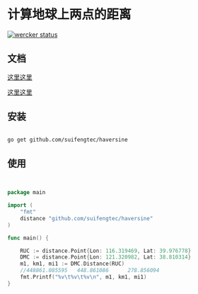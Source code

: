 # 计算地球上两点的距离

[![wercker status](https://app.wercker.com/status/5c277a8dc0c3d7001195b4c0/s/master "wercker status")](https://app.wercker.com/project/byKey/5c277a8dc0c3d7001195b4c0)
## 文档

[这里这里](https://godoc.org/github.com/suifengtec/haversine)

[这里这里](https://gowalker.org/github.com/suifengtec/haversine)

## 安装

```bash

go get github.com/suifengtec/haversine

```

## 使用

```go


package main

import (
    "fmt"
    distance "github.com/suifengtec/haversine"
)

func main() {

    RUC := distance.Point{Lon: 116.319469, Lat: 39.976778}
    DMC := distance.Point{Lon: 121.320982, Lat: 38.810314}
    m1, km1, mi1 := DMC.Distance(RUC)
    //448861.085595   448.861086      278.856094
    fmt.Printf("%v\t%v\t%v\n", m1, km1, mi1)
}
```

